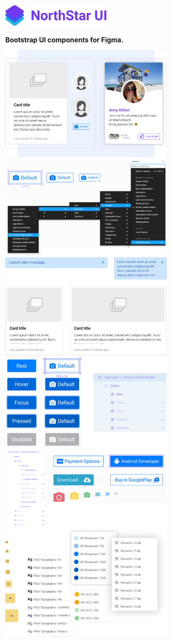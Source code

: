 <img src="https://github.com/sg1asgard/northstarui/blob/master/logo-nsui-v2.svg" height="64" alt="NorthStarUI" />
<h2>Bootstrap UI components for Figma.</h2>


<img src="https://github.com/sg1asgard/northstarui/blob/master/demo-asset-header2.png" />
<img src="https://github.com/sg1asgard/northstarui/blob/master/components-groups.png" />
<img src="https://github.com/sg1asgard/northstarui/blob/master/responsive-components.png" />
<img src="https://github.com/sg1asgard/northstarui/blob/master/items-states.png" />
<img src="https://github.com/sg1asgard/northstarui/blob/master/icons-options.png" />
<img src="https://github.com/sg1asgard/northstarui/blob/master/utilities-styles.png" />
